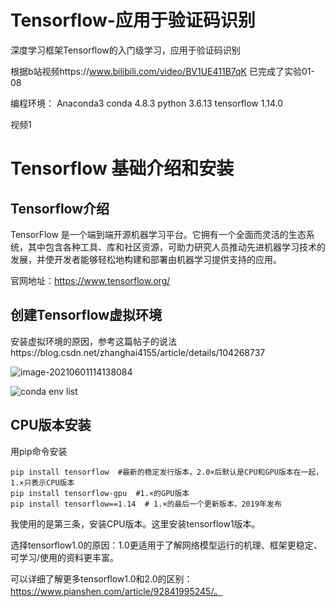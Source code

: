 # Tensorflow-应用于验证码识别

深度学习框架Tensorflow的入门级学习，应用于验证码识别

根据b站视频https://www.bilibili.com/video/BV1UE411B7qK 已完成了实验01-08   

编程环境： Anaconda3  conda 4.8.3 python 3.6.13  tensorflow 1.14.0

视频1
# Tensorflow 基础介绍和安装

## Tensorflow介绍

TensorFlow 是一个端到端开源机器学习平台。它拥有一个全面而灵活的生态系统，其中包含各种工具、库和社区资源，可助力研究人员推动先进机器学习技术的发展，并使开发者能够轻松地构建和部署由机器学习提供支持的应用。

官网地址：https://www.tensorflow.org/



## 创建Tensorflow虚拟环境

安装虚拟环境的原因，参考这篇帖子的说法https://blog.csdn.net/zhanghai4155/article/details/104268737

![image-20210601114138084](C:\Users\26233\AppData\Roaming\Typora\typora-user-images\image-20210601114138084.png)

![conda env list](https://img-blog.csdn.net/20180520235206835?watermark/2/text/aHR0cHM6Ly9ibG9nLmNzZG4ubmV0L21yd3ho/font/5a6L5L2T/fontsize/400/fill/I0JBQkFCMA==/dissolve/70)

## CPU版本安装

用pip命令安装

```
pip install tensorflow  #最新的稳定发行版本，2.0×后默认是CPU和GPU版本在一起，1.×只表示CPU版本
pip install tensorflow-gpu  #1.×的GPU版本
pip install tensorflow==1.14  # 1.×的最后一个更新版本，2019年发布
```

我使用的是第三条，安装CPU版本。这里安装tensorflow1版本。

选择tensorflow1.0的原因：1.0更适用于了解网络模型运行的机理、框架更稳定、可学习/使用的资料更丰富。

可以详细了解更多tensorflow1.0和2.0的区别：https://www.pianshen.com/article/92841995245/。
